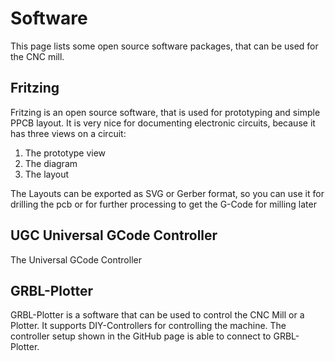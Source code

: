 # Software

This page lists some open source software packages, that can be used for the CNC mill.


## Fritzing
Fritzing is an open source software, that is used for prototyping and simple PPCB layout. It is very nice for documenting electronic circuits, because it has three views on a circuit: 
1. The prototype view
2. The diagram
3. The layout

The Layouts can be exported as SVG or Gerber format, so you can use it for drilling the pcb or for further processing to get the G-Code for milling later

## UGC Universal GCode Controller
The Universal GCode Controller

## GRBL-Plotter

GRBL-Plotter is a software that can be used to control the CNC Mill or a Plotter. It supports DIY-Controllers for controlling the machine. The controller setup shown in the GitHub page is able to connect to GRBL-Plotter.

  
 

